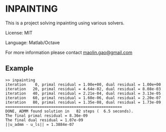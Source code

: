 INPAINTING
=========

This is a project solving inpainting using various solvers.

License: MIT

Language: Matlab/Octave

For more information please contact maolin.gao@gmail.com


## Example ##


    >> inpainting
    iteration    0, primal residual = 1.00e+00, dual residual = 1.00e+00 
    iteration   20, primal residual = 4.64e-02, dual residual = 8.08e-03 
    iteration   40, primal residual = 2.21e-04, dual residual = 3.13e-05 
    iteration   60, primal residual = 1.60e-06, dual residual = 2.20e-07 
    iteration   80, primal residual = 1.35e-08, dual residual = 1.73e-09 
    ===================================================
    DONE, ADMM found solution in   82 steps (  6.5 seconds).
    The final primal residual = 8.36e-09 
    The final dual residual = 1.07e-09 
    ||u_admm - u_ls|| = 1.3884e-07 

